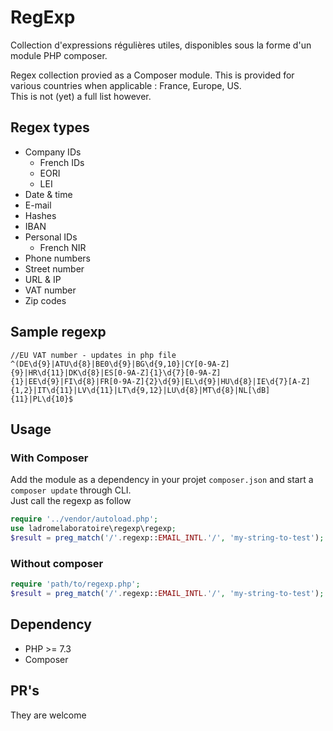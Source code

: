 # RegExp
Collection d'expressions régulières utiles, disponibles sous la forme d'un module PHP composer.

Regex collection provied as a Composer module. This is provided for various countries when applicable : France, Europe, US.  
This is not (yet) a full list however.

## Regex types
- Company IDs
    - French IDs
    - EORI
    - LEI
- Date & time
- E-mail
- Hashes
- IBAN
- Personal IDs
    - French NIR
- Phone numbers
- Street number
- URL & IP
- VAT number
- Zip codes

## Sample regexp
````
//EU VAT number - updates in php file
^(DE\d{9}|ATU\d{8}|BE0\d{9}|BG\d{9,10}|CY[0-9A-Z]{9}|HR\d{11}|DK\d{8}|ES[0-9A-Z]{1}\d{7}[0-9A-Z]{1}|EE\d{9}|FI\d{8}|FR[0-9A-Z]{2}\d{9}|EL\d{9}|HU\d{8}|IE\d{7}[A-Z]{1,2}|IT\d{11}|LV\d{11}|LT\d{9,12}|LU\d{8}|MT\d{8}|NL[\dB]{11}|PL\d{10}$
````

## Usage
### With Composer
Add the module as a dependency in your projet `composer.json` and start a `composer update` through CLI.  
Just call the regexp as follow
````php
require '../vendor/autoload.php';
use ladromelaboratoire\regexp\regexp;
$result = preg_match('/'.regexp::EMAIL_INTL.'/', 'my-string-to-test');
````

### Without composer
````php
require 'path/to/regexp.php';
$result = preg_match('/'.regexp::EMAIL_INTL.'/', 'my-string-to-test');
````

## Dependency
- PHP >= 7.3
- Composer

## PR's
They are welcome